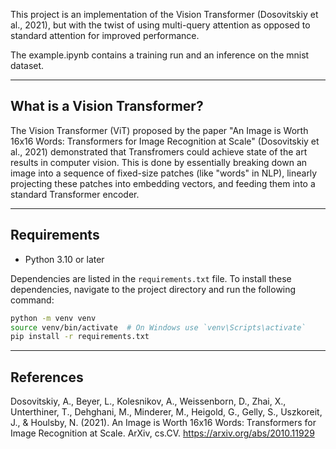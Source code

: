 This project is an implementation of the Vision Transformer (Dosovitskiy et al., 2021), but with the twist of using multi-query attention as opposed to standard attention for improved performance.

The example.ipynb contains a training run and an inference on the mnist dataset.

---
## What is a Vision Transformer?
The Vision Transformer (ViT) proposed by the paper "An Image is Worth 16x16 Words: Transformers for Image Recognition at Scale" (Dosovitskiy et al., 2021) demonstrated that Transfromers could achieve state of the art results in computer vision. This is done by essentially breaking down an image into a sequence of fixed-size patches (like "words" in NLP), linearly projecting these patches into embedding vectors, and feeding them into a standard Transformer encoder.

---
## Requirements
- Python 3.10 or later

Dependencies are listed in the `requirements.txt` file. To install these dependencies, navigate to the project directory and run the following command:

```bash
python -m venv venv
source venv/bin/activate  # On Windows use `venv\Scripts\activate`
pip install -r requirements.txt
```

---
## References
Dosovitskiy, A., Beyer, L., Kolesnikov, A., Weissenborn, D., Zhai, X., Unterthiner, T., Dehghani, M., Minderer, M., Heigold, G., Gelly, S., Uszkoreit, J., & Houlsby, N. (2021). An Image is Worth 16x16 Words: Transformers for Image Recognition at Scale. ArXiv, cs.CV. https://arxiv.org/abs/2010.11929